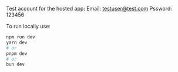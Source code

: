 Test account for the hosted app:
Email: testuser@test.com
Pssword: 123456

To run locally use:

```bash
npm run dev
yarn dev
# or
pnpm dev
# or
bun dev
```



